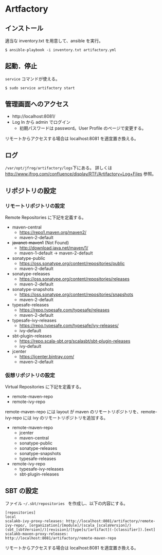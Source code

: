 # Artfactory

## インストール

適当な inventory.txt を用意して、ansible を実行。

~~~
$ ansible-playbook -i inventory.txt artifactory.yml
~~~

## 起動．停止

`service` コマンドが使える。

~~~
$ sudo service artifactory start
~~~

## 管理画面へのアクセス

* http://localhost:8081/
* Log In から admin でログイン
    * 初期パスワードは password。User Profile のページで変更する。

リモートからアクセスする場合は localhost:8081 を適宜置き換える。

## ログ

`/var/opt/jfrog/artifactory/logs`下にある。
詳しくは http://www.jfrog.com/confluence/display/RTF/Artifactory+Log+Files 参照。

## リポジトリの設定

### リモートリポジトリの設定

Remote Repositories に下記を定義する。

* maven-central
  * https://repo1.maven.org/maven2/
  * maven-2-default
* ~~javanet-maven1~~ (Not Found)
  * http://download.java.net/maven/1/
  * maven-1-default -> maven-2-default
* sonatype-public
  * https://oss.sonatype.org/content/repositories/public
  * maven-2-default
* sonatype-releases
  * https://oss.sonatype.org/content/repositories/releases
  * maven-2-default
* sonatype-snapshots
  * https://oss.sonatype.org/content/repositories/snapshots
  * maven-2-default
* typesafe-releases
  * https://repo.typesafe.com/typesafe/releases
  * maven-2-default
* typesafe-ivy-releases
  * https://repo.typesafe.com/typesafe/ivy-releases/
  * ivy-default
* sbt-plugin-releases
  * https://repo.scala-sbt.org/scalasbt/sbt-plugin-releases
  * ivy-default
* jcenter
  * https://jcenter.bintray.com/
  * maven-2-default

### 仮想リポジトリの設定

Virtual Repositories に下記を定義する。

* remote-maven-repo
* remote-ivy-repo

remote-maven-repo には layout が maven のリモートリポジトリを、remote-ivy-repo には ivy のリモートリポジトリを追加する。

* remote-maven-repo
  * jcenter
  * maven-central
  * sonatype-public
  * sonatype-releases
  * sonatype-snapshots
  * typesafe-releases
* remote-ivy-repo
  * typesafe-ivy-releases
  * sbt-plugin-releases

## SBT の設定

ファイル `~/.sbt/repositories ` を作成し、以下の内容にする。

~~~
[repositories]
local
scalakb-ivy-proxy-releases: http://localhost:8081/artifactory/remote-ivy-repo/, [organization]/[module]/(scala_[scalaVersion]/)(sbt_[sbtVersion]/)[revision]/[type]s/[artifact](-[classifier]).[ext]
scalakb-maven-proxy-releases: http://localhost:8081/artifactory/remote-maven-repo
~~~

リモートからアクセスする場合は localhost:8081 を適宜置き換える。
